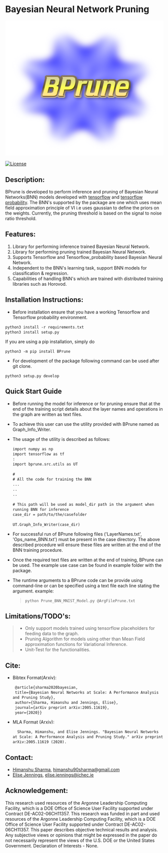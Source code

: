 Bayesian Neural Network Pruning
===============================

![](Logo_Bprune.png)

[![License](https://img.shields.io/badge/License-MIT-yellow.svg)](https://opensource.org/licenses/MIT)

Description:
------------

BPrune is developed to perform inference and pruning of Bayesian Neural Networks(BNN) models developed with [tensorflow](https://www.tensorflow.org/) and [tensorflow probability](https://www.tensorflow.org/probability). The BNN's supported by the package are one which uses mean field approximation principle of VI i.e uses gaussian to define the priors on the weights. Currently, the pruning threshold is based on the signal to noise ratio threshold.

Features:
---------

1.  Library for performing inference trained Bayesian Neural Network.
2.  Library for performing pruning trained Bayesian Neural Network.
3.  Supports Tensorflow and Tensorflow\_probability based Bayesian Neural Network.
4.  Independent to the BNN's learning task, support BNN models for classification & regression.
5.  Capabilities of handling BNN's which are trained with distributed training libraries such as Horovod.

Installation Instructions:
--------------------------

-   Before installation ensure that you have a working Tensorflow and Tensorflow probability environment.

``` python3
python3 install -r requirements.txt
python3 install setup.py 
```

If you are using a pip installation, simply do

``` {.sourceCode .python3}
python3 -m pip install BPrune
```

-   For development of the package following command can be used after git clone.

``` {.sourceCode .}
python3 setup.py develop
```

Quick Start Guide
-----------------

-   Before running the model for inference or for pruning ensure that at the end of the training script details about the layer names and operations in the graph are written as text files.
-   To achieve this user can use the utility provided with BPrune named as Graph\_Info\_Writer.
-   The usage of the utility is described as follows:

    ``` python3  
    import numpy as np
    import tensorflow as tf
    :
    import bprune.src.utils as UT

    #
    # All the code for training the BNN
    ...
    ..
    ..

    # This path will be used as model_dir path in the argument when running BNN for inference
    case_dir = path/to/the/casefolder

    UT.Graph_Info_Writer(case_dir)
    ```

-   For successful run of BPrune following files ('LayerNames.txt', 'Ops\_name\_BNN.txt') must be present in the case directory. The above described procedure will ensure these files are written at the end of the BNN training procedure.
-   Once the required text files are written at the end of training, BPrune can be used. The example use case can be found in example folder with the package.
-   The runtime arguments to a BPrune code can be provide using command-line or can be specified using a text file each line stating the argument. example:

    > ``` shell
    > python Prune_BNN_MNIST_Model.py @ArgFilePrune.txt
    > ```

Limitations/TODO's:
-------------------

> -   Only support models trained using tensorflow placeholders for feeding data to the graph.
> -   Pruning Algorithm for models using other than Mean Field approximation functions for Variational Inference.
> -   Unit-Test for the functionalities.


Cite:
-----

- Bibtex Format(Arxiv):
   ```
    @article{sharma2020bayesian,
    title={Bayesian Neural Networks at Scale: A Performance Analysis and Pruning Study},
    author={Sharma, Himanshu and Jennings, Elise},
    journal={arXiv preprint arXiv:2005.11619},
    year={2020}}
   ```
- MLA Format (Arxiv):
  ```
    Sharma, Himanshu, and Elise Jennings. "Bayesian Neural Networks at Scale: A Performance Analysis and Pruning Study." arXiv preprint arXiv:2005.11619 (2020).
  ```

Contact:
--------

-   [Himanshu Sharma](https://himscipy.github.io/), himanshu90sharma@gmail.com
-   [Elise Jennings](https://www.ichec.ie/staff/elise-jennings-phd), elise.jennings@ichec.ie



Acknowledgement:
---------------

This research used resources of the Argonne Leadership Computing Facility, which is a DOE Office of Science User Facility supported under Contract DE-AC02-06CH11357. This research was funded in part and used resources of the Argonne Leadership Computing Facility, which is a DOE Office of Science User Facility supported under Contract DE-AC02-06CH11357. This paper describes objective technical results and analysis. Any subjective views or opinions that might be expressed in the paper do not necessarily represent the views of the U.S. DOE or the United States Government. Declaration of Interests - None.
